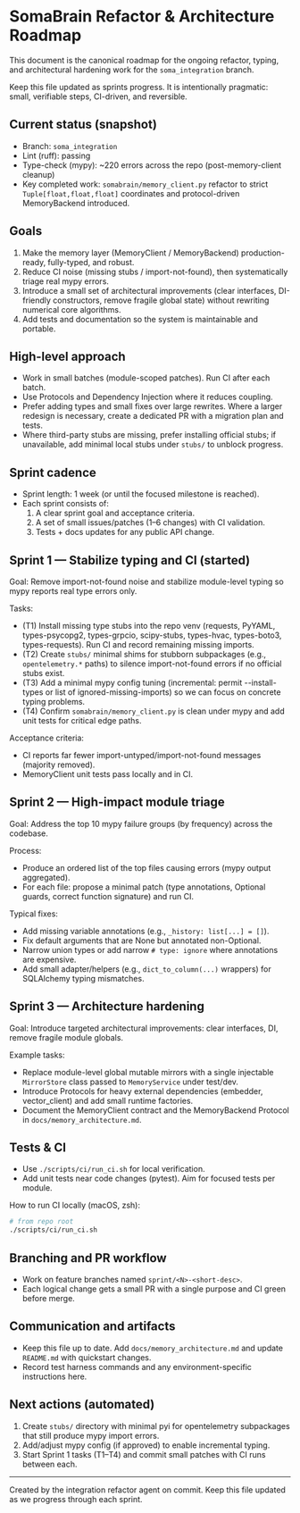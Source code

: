 # SomaBrain Refactor & Architecture Roadmap

This document is the canonical roadmap for the ongoing refactor, typing, and architectural hardening work for the `soma_integration` branch.

Keep this file updated as sprints progress. It is intentionally pragmatic: small, verifiable steps, CI-driven, and reversible.

## Current status (snapshot)
- Branch: `soma_integration`
- Lint (ruff): passing
- Type-check (mypy): ~220 errors across the repo (post-memory-client cleanup)
- Key completed work: `somabrain/memory_client.py` refactor to strict `Tuple[float,float,float]` coordinates and protocol-driven MemoryBackend introduced.

## Goals
1. Make the memory layer (MemoryClient / MemoryBackend) production-ready, fully-typed, and robust.
2. Reduce CI noise (missing stubs / import-not-found), then systematically triage real mypy errors.
3. Introduce a small set of architectural improvements (clear interfaces, DI-friendly constructors, remove fragile global state) without rewriting numerical core algorithms.
4. Add tests and documentation so the system is maintainable and portable.

## High-level approach
- Work in small batches (module-scoped patches). Run CI after each batch.
- Use Protocols and Dependency Injection where it reduces coupling.
- Prefer adding types and small fixes over large rewrites. Where a larger redesign is necessary, create a dedicated PR with a migration plan and tests.
- Where third-party stubs are missing, prefer installing official stubs; if unavailable, add minimal local stubs under `stubs/` to unblock progress.

## Sprint cadence
- Sprint length: 1 week (or until the focused milestone is reached).
- Each sprint consists of:
  1. A clear sprint goal and acceptance criteria.
  2. A set of small issues/patches (1–6 changes) with CI validation.
  3. Tests + docs updates for any public API change.

## Sprint 1 — Stabilize typing and CI (started)
Goal: Remove import-not-found noise and stabilize module-level typing so mypy reports real type errors only.

Tasks:
- (T1) Install missing type stubs into the repo venv (requests, PyYAML, types-psycopg2, types-grpcio, scipy-stubs, types-hvac, types-boto3, types-requests). Run CI and record remaining missing imports.
- (T2) Create `stubs/` minimal shims for stubborn subpackages (e.g., `opentelemetry.*` paths) to silence import-not-found errors if no official stubs exist.
- (T3) Add a minimal mypy config tuning (incremental: permit --install-types or list of ignored-missing-imports) so we can focus on concrete typing problems.
- (T4) Confirm `somabrain/memory_client.py` is clean under mypy and add unit tests for critical edge paths.

Acceptance criteria:
- CI reports far fewer import-untyped/import-not-found messages (majority removed).
- MemoryClient unit tests pass locally and in CI.

## Sprint 2 — High-impact module triage
Goal: Address the top 10 mypy failure groups (by frequency) across the codebase.

Process:
- Produce an ordered list of the top files causing errors (mypy output aggregated).
- For each file: propose a minimal patch (type annotations, Optional guards, correct function signature) and run CI.

Typical fixes:
- Add missing variable annotations (e.g., `_history: list[...] = []`).
- Fix default arguments that are None but annotated non-Optional.
- Narrow union types or add narrow `# type: ignore` where annotations are expensive.
- Add small adapter/helpers (e.g., `dict_to_column(...)` wrappers) for SQLAlchemy typing mismatches.

## Sprint 3 — Architecture hardening
Goal: Introduce targeted architectural improvements: clear interfaces, DI, remove fragile module globals.

Example tasks:
- Replace module-level global mutable mirrors with a single injectable `MirrorStore` class passed to `MemoryService` under test/dev.
- Introduce Protocols for heavy external dependencies (embedder, vector_client) and add small runtime factories.
- Document the MemoryClient contract and the MemoryBackend Protocol in `docs/memory_architecture.md`.

## Tests & CI
- Use `./scripts/ci/run_ci.sh` for local verification.
- Add unit tests near code changes (pytest). Aim for focused tests per module.

How to run CI locally (macOS, zsh):
```bash
# from repo root
./scripts/ci/run_ci.sh
```

## Branching and PR workflow
- Work on feature branches named `sprint/<N>-<short-desc>`.
- Each logical change gets a small PR with a single purpose and CI green before merge.

## Communication and artifacts
- Keep this file up to date. Add `docs/memory_architecture.md` and update `README.md` with quickstart changes.
- Record test harness commands and any environment-specific instructions here.

## Next actions (automated)
1. Create `stubs/` directory with minimal pyi for opentelemetry subpackages that still produce mypy import errors.
2. Add/adjust mypy config (if approved) to enable incremental typing.
3. Start Sprint 1 tasks (T1–T4) and commit small patches with CI runs between each.

---
Created by the integration refactor agent on commit. Keep this file updated as we progress through each sprint.
